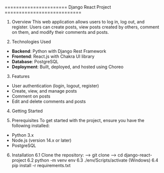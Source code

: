 ====================== Django React Project ===========================

1) Overview
This web application allows users to log in, log out, and register. Users can create posts, view posts created by others, comment on them, and modify their comments and posts.

2) Technologies Used
- **Backend**: Python with Django Rest Framework
- **Frontend**: React.js with Chakra UI library
- **Database**: PostgreSQL
- **Deployment**: Built, deployed, and hosted using Choreo

3) Features
- User authentication (login, logout, register)
- Create, view, and manage posts
- Comment on posts
- Edit and delete comments and posts

4) Getting Started

5) Prerequisites
To get started with the project, ensure you have the following installed:
- Python 3.x
- Node.js (version 14.x or later)
- PostgreSQL

6) Installation
6.1 Clone the repository:
   --> git clone <repository-url>
   --> cd django-react-project
6.2 python -m venv env
6.3 ./env/Scripts/activate (Windows)
6.4 pip install -r requirements.txt

